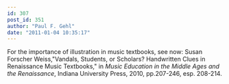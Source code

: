 ```yaml
---
id: 307
post_id: 351
author: "Paul F. Gehl"
date: "2011-01-04 10:35:17"
---
```

For the importance of illustration in music textbooks, see now: Susan Forscher Weiss,"Vandals, Students, or Scholars? Handwritten Clues in Renaissance Music Textbooks," in *Music Education in the Middle Ages and the Renaissance*, Indiana University Press, 2010, pp.207-246, esp. 208-214.
